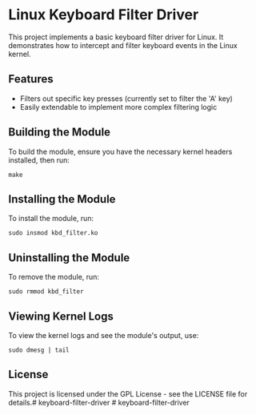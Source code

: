 # Linux Keyboard Filter Driver

This project implements a basic keyboard filter driver for Linux. It demonstrates how to intercept and filter keyboard events in the Linux kernel.

## Features

- Filters out specific key presses (currently set to filter the 'A' key)
- Easily extendable to implement more complex filtering logic

## Building the Module

To build the module, ensure you have the necessary kernel headers installed, then run:

```
make
```

## Installing the Module

To install the module, run:

```
sudo insmod kbd_filter.ko
```

## Uninstalling the Module

To remove the module, run:

```
sudo rmmod kbd_filter
```

## Viewing Kernel Logs

To view the kernel logs and see the module's output, use:

```
sudo dmesg | tail
```

## License

This project is licensed under the GPL License - see the LICENSE file for details.#   k e y b o a r d - f i l t e r - d r i v e r  
 #   k e y b o a r d - f i l t e r - d r i v e r  
 